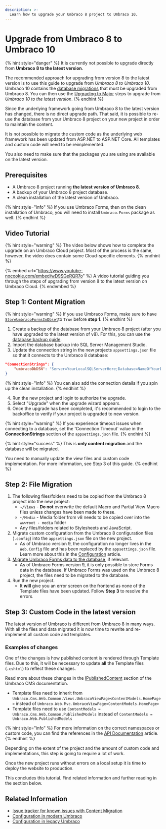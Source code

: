 ```yaml
---
description: >-
  Learn how to upgrade your Umbraco 8 project to Umbraco 10.
---
```


# Upgrade from Umbraco 8 to Umbraco 10

{% hint style="danger" %}
It is currently not possible to upgrade directly from **Umbraco 8 to the latest version**.

The recommended approach for upgrading from version 8 to the latest version is to use this guide to upgrade from _Umbraco 8 to Umbraco 10_. Umbraco 10 contains the [database migrations](https://github.com/umbraco/Umbraco-CMS/blob/release-10.0.0/src/Umbraco.Infrastructure/Migrations/Upgrade/UmbracoPlan.cs#L66-L73) that must be upgraded from Umbraco 8. You can then use the [Upgrading to Major](../#upgrade-to-a-new-major) steps to upgrade from _Umbraco 10 to the latest version_.
{% endhint %}

Since the underlying framework going from Umbraco 8 to the latest version has changed, there is no direct upgrade path. That said, it is possible to re-use the database from your Umbraco 8 project on your new project in order to maintain the content.

It is not possible to migrate the custom code as the underlying web framework has been updated from ASP.NET to ASP.NET Core. All templates and custom code will need to be reimplemented.

You also need to make sure that the packages you are using are available on the latest version.

## Prerequisites

* A Umbraco 8 project running **the latest version of Umbraco 8**.
* A backup of your Umbraco 8 project database.
* A clean installation of the latest version of Umbraco.

{% hint style="info" %}
If you use Umbraco Forms, then on the clean installation of Umbraco, you will need to install `Umbraco.Forms` package as well.
{% endhint %}

## Video Tutorial

{% hint style="warning" %}
The video below shows how to complete the upgrade on an Umbraco Cloud project. Most of the process is the same, however, the video does contain some Cloud-specific elements.
{% endhint %}

{% embed url="https://www.youtube-nocookie.com/embed/wD9SGeRQR7o" %}
A video tutorial guiding you through the steps of upgrading from version 8 to the latest version on Umbraco Cloud.
{% endembed %}

## Step 1: Content Migration

{% hint style="warning" %}
If you use Umbraco Forms, make sure to have [`StoreUmbracoFormsInDbset`](https://docs.umbraco.com/umbraco-forms/developer/forms-in-the-database#enable-storing-forms-definitions-in-the-database)to `True` before **step 1**.
{% endhint %}

1. Create a backup of the database from your Umbraco 8 project (after you have upgraded to the latest version of v8). For this, you can use the [database backup guide](https://docs.umbraco.com/umbraco-cloud/databases/backups#backup-with-sql-server-management-studio).
2. Import the database backup into SQL Server Management Studio.
3. Update the connection string in the new projects `appsettings.json` file so that it connects to the Umbraco 8 database:

```json
"ConnectionStrings": {
    "umbracoDbDSN": "Server=YourLocalSQLServerHere;Database=NameOfYourDatabaseHere;User Id=NameOfYourUserHere;Password=YourPasswordHere;TrustServerCertificate=True"
}
```

{% hint style="info" %}
You can also add the connection details if you spin up the clean installation.
{% endhint %}

4. Run the new project and login to authorize the upgrade.
5. Select "Upgrade" when the upgrade wizard appears.
6. Once the upgrade has been completed, it's recommended to login to the backoffice to verify if your project is upgraded to new version.

{% hint style="warning" %}
If you experience timeout issues when connecting to a database, set the 'Connection Timeout' value in the **ConnectionStrings** section of the `appsettings.json` file.
{% endhint %}

{% hint style="success" %}
This is **only content migration** and the database will be migrated.

You need to manually update the view files and custom code implementation. For more information, see Step 3 of this guide.
{% endhint %}

## Step 2: File Migration

1. The following files/folders need to be copied from the Umbraco 8 project into the new project:
   * `~/Views` - **Do not** overwrite the default Macro and Partial View Macro files unless changes have been made to these.
   * `~/Media` - Media folder from v8 needs to be copied over into the `wwwroot - media` folder&#x20;
   * Any files/folders related to Stylesheets and JavaScript.
2. Migrate custom configuration from the Umbraco 8 configuration files (`.config`) into the `appsettings.json` file on the new project.
   * As of Umbraco version 9, the configuration no longer lives in the `Web.Config` file and has been replaced by the `appsettings.json` file. Learn more about this in the [Configuration](../../../../reference/configuration/) article.
3. [Migrate Umbraco Forms data to the database](https://docs.umbraco.com/umbraco-forms/developer/forms-in-the-database#migrating-forms-in-files-into-a-site), if relevant.
   * As of Umbraco Forms version 9, it is only possible to store Forms data in the database. If Umbraco Forms was used on the Umbraco 8 project, the files need to be migrated to the database.
4. Run the new project.
   * It **will** give you an error screen on the frontend as none of the Template files have been updated. Follow **Step 3** to resolve the errors.

## Step 3: Custom Code in the latest version

The latest version of Umbraco is different from Umbraco 8 in many ways. With all the files and data migrated it is now time to rewrite and re-implement all custom code and templates.

### Examples of changes

One of the changes is how published content is rendered through Template files. Due to this, it will be necessary to update **all** the Template files (`.cshtml`) to reflect these changes.

Read more about these changes in the [IPublishedContent](../../../../reference/querying/ipublishedcontent/) section of the Umbraco CMS documentation.

* Template files need to inherit from `Umbraco.Cms.Web.Common.Views.UmbracoViewPage<ContentModels.HomePage>` instead of `Umbraco.Web.Mvc.UmbracoViewPage<ContentModels.HomePage>`
* Template files need to use `ContentModels = Umbraco.Cms.Web.Common.PublishedModels` instead of `ContentModels = Umbraco.Web.PublishedModels`

{% hint style="info" %}
For more information on the correct namespaces or custom code, you can find the references in the [API Documentation](../../../../reference/api-documentation.md) article.
{% endhint %}

Depending on the extent of the project and the amount of custom code and implementations, this step is going to require a lot of work.

Once the new project runs without errors on a local setup it is time to deploy the website to production.

This concludes this tutorial. Find related information and further reading in the section below.

## Related Information

* [Issue tracker for known issues with Content Migration](https://github.com/umbraco/UmbracoDocs/issues)
* [Configuration in modern Umbraco](../../../../reference/configuration/)
* [Configuration in legacy Umbraco](https://our.umbraco.com/documentation/Reference/Configuration-for-Umbraco-7-and-8/)
